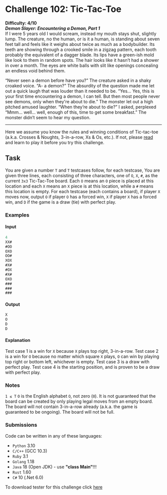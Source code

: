 # Challenge 102: Tic-Tac-Toe

**Difficulty: 4/10**  
***Demon Slayer: Encountering a Demon, Part 1***  
If I were 5 years old I would scream, instead my mouth stays shut, slightly lump. The creature, no the human, or is it a human, is standing about seven feet tall and feels like it weighs about twice as much as a bodybuilder. Its teeth are showing through a crooked smile in a zigzag pattern, each tooth probably the equivalent of a dagger blade. Its lips have a green-ish mold like look to them in random spots. The hair looks like it hasn’t had a shower in over a month. The eyes are white balls with slit like openings concealing an endless void behind them.

“Never seen a demon before have you?” The creature asked in a shaky croaked voice.
“A- a demon?” The absurdity of the question made me let out a quick laugh that was louder than it needed to be.
“Yes… Yes, this is your first time encountering a demon, I can tell. But then most people never see demons, only when they're about to die.” The monster let out a high pitched amused laughter.
“When they’re about to die?” I asked, perplexed
“Mmm… well… well, enough of this, time to get some breakfast.” The monster didn’t seem to hear my question.

----------

Here we assume you know the rules and winning conditions of Tic-tac-toe (a.k.a. Crosses & Noughts, 3-in-a-row, Xs & Os, etc.). If not, please [read](https://en.wikipedia.org/wiki/Tic-tac-toe) and learn to play it before you try this challenge.

## Task

You are given a number `T` and `T` testcases follow, for each testcase,
You are given three lines, each consisting of three characters, one of `O`, `X`, `#`, as the current `3x3` Tic-Tac-Toe board. Each `O` means an `O` piece is placed at this location and each `X` means an `X` piece is at this location, while a `#` means this location is empty.
For each testcase (each contains a board), if player `X` moves now, output `O` if player `O` has a forced win, `X` if player `X` has a forced win, and `D` if the game is a draw (tie) with perfect play.

### Examples

#### Input

```rs
4
XX#
#OO
OXO
OO#
XOX
#X#
#OX
#X#
OXO
###
###
###
```

#### Output

```rs
X
O
D
D
```

#### Explanation

Test case 1 is a win for `X` because `X` plays top right, 3-in-a-row.
Test case 2 is a win for `O` because no matter which square `X` plays, `O` can win by playing top right or bottom left, whichever is empty.
Test case 3 is a draw with perfect play.
Test case 4 is the starting position, and is proven to be a draw with perfect play.

### Notes

`1 ≤ T`
`O` is the English alphabet `O`, not zero (`0`).
It is not guaranteed that the board can be created by only playing legal moves from an empty board.
The board will not contain 3-in-a-row already (a.k.a. the game is guaranteed to be ongoing).
The board will not be full.

### Submissions

Code can be written in any of these languages:

- `Python` 3.10
- `C/C++` (GCC 10.3)
- `Ruby` 3.1
- `Golang` 1.18
- `Java` 18 (Open JDK) - use **"class Main"**!!!
- `Rust` 1.60
- `C#` 10 (.Net 6.0)

To download tester for this challenge click [here](https://downgit.github.io/#/home?url=https://github.com/Pomroka/PreviousChallenges/tree/main/Challenge_102)
